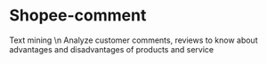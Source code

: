 # Shopee-comment
Text mining \n
Analyze customer comments, reviews to know about advantages and disadvantages of products and service
